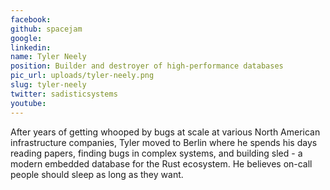 ```yaml
---
facebook: 
github: spacejam
google: 
linkedin: 
name: Tyler Neely
position: Builder and destroyer of high-performance databases
pic_url: uploads/tyler-neely.png
slug: tyler-neely
twitter: sadisticsystems
youtube: 
---
```

<p>After years of getting whooped by bugs at scale at various North American infrastructure companies, Tyler moved to Berlin where he spends his days reading papers, finding bugs in complex systems, and building sled - a modern embedded database for the Rust ecosystem. He believes on-call people should sleep as long as they want.</p>

